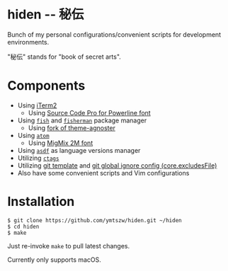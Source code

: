 # hiden -- 秘伝

Bunch of my personal configurations/convenient scripts for development environments.

"秘伝" stands for "book of secret arts".

# Components

- Using [iTerm2](https://www.iterm2.com/)
    - Using [Source Code Pro for Powerline font](https://github.com/powerline/fonts)
- Using [`fish`](https://github.com/fish-shell/fish-shell)
  and [`fisherman`](https://github.com/fisherman/fisherman) package manager
    - Using [fork of theme-agnoster](https://github.com/ymtszw/theme-agnoster)
- Using [`atom`](https://atom.io/)
    - Using [MigMix 2M font](http://mix-mplus-ipa.osdn.jp/migmix/)
- Using [`asdf`](https://github.com/asdf-vm/asdf) as language versions manager
- Utilizing [`ctags`](http://ctags.sourceforge.net/)
- Utilizing [git template](https://git-scm.com/docs/git-init#_template_directory)
  and [git global ignore config (core.excludesFile)](https://git-scm.com/docs/git-config#git-config-coreexcludesFile)
- Also have some convenient scripts and Vim configurations


# Installation

```
$ git clone https://github.com/ymtszw/hiden.git ~/hiden
$ cd hiden
$ make
```

Just re-invoke `make` to pull latest changes.

Currently only supports macOS.
